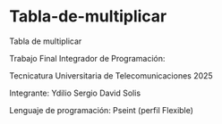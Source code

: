 # Tabla-de-multiplicar
Tabla de multiplicar

Trabajo Final Integrador de Programación:

 Tecnicatura Universitaria de Telecomunicaciones 2025

Integrante: Ydilio Sergio David Solis

Lenguaje de programación: Pseint (perfil Flexible) 
